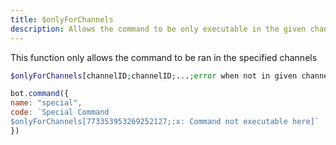 ```yaml
---
title: $onlyForChannels
description: Allows the command to be only executable in the given channel
---
```


This function only allows the command to be ran in the specified channels

```php
$onlyForChannels[channelID;channelID;...;error when not in given channels]
```

```javascript
bot.command({
name: "special",
code: `Special Command
$onlyForChannels[773353953269252127;:x: Command not executable here]`
})
```

